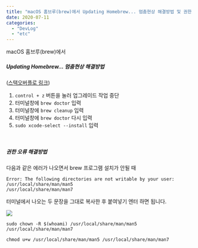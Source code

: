 ```yaml
---
title: "macOS 홈브루(brew)에서 Updating Homebrew... 멈춤현상 해결방법 및 권한 설정 방법"
date: 2020-07-11
categories: 
  - "DevLog"
  - "etc"
---
```


macOS 홈브루(brew)에서

##### **Updating Homebrew... 멈춤현상 해결방법**

([스택오버플로 링크](https://stackoverflow.com/questions/41030429/brew-upgrade-hangs-on-el-capitan))

1. `control + z` 버튼을 눌러 업그레이드 작업 중단
2. 터미널창에 `brew doctor` 입력
3. 터미널창에 `brew cleanup` 입력
4. 터미널창에 `brew doctor` 다시 입력
5. `sudo xcode-select --install` 입력

 

##### **권한 오류 해결방법**

다음과 같은 에러가 나오면서 brew 프로그램 설치가 안될 때

```
Error: The following directories are not writable by your user:
/usr/local/share/man/man5
/usr/local/share/man/man7
```

터미널에서 나오는 두 문장을 그대로 복사한 후 붙여넣기 엔터 하면 됩니다.

![](./assets/img/wp-content/uploads/2020/07/스크린샷-2020-07-11-오후-6.00.13.png)

```
sudo chown -R $(whoami) /usr/local/share/man/man5 /usr/local/share/man/man7
```

```
chmod u+w /usr/local/share/man/man5 /usr/local/share/man/man7
```
